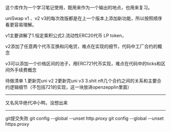 这个库作为一个学习笔记使用，既用来作为一个输出的地点，也用来复习。



uniSwap v1 、v2 v3的每次改版都是在上一个版本上添加新功能，所以按照顺序看更容易理解。

v1主要讲解了1.恒定乘积公式2.流动性ERC20代币 LP token，

v2添加了任意两个代币互换和闪电贷，难点在实现的细节，代码中工厂合约的概念

v3可以添加一个价格区间的池子，用ERC721代币实现，难点在代码中的ticks和区间外手续费概念



待做清单
1.更新完uni v2
2更新完uni v3
3.shit nft几个合约之间的关系和主要合约逻辑细节（不包括721的实现，这一块放进openzepplin里面）




---
又名风华绝代冲小鸭，没想出来

---
git提交失败
git config --global --unset http.proxy 
git config --global --unset https.proxy 